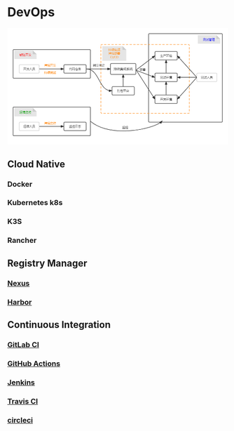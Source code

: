 # DevOps

![DevOps](./assets/DevOps.png)

## Cloud Native

### Docker

### Kubernetes k8s

### K3S

### Rancher

## Registry Manager

### [Nexus](https://www.sonatype.com/products/nexus-repository)

### [Harbor](https://goharbor.io/)

## Continuous Integration

### [GitLab CI](https://docs.gitlab.com/ee/ci/)

### [GitHub Actions](https://docs.github.com/en/actions)

### [Jenkins](https://www.jenkins.io/)

### [Travis CI](https://www.travis-ci.com/)

### [circleci](https://circleci.com/)

